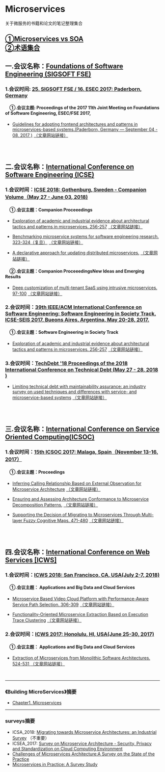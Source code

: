 # Microservices 
关于微服务的书籍和论文的笔记整理集合

[①Microservices vs SOA](/MS.md)  
[②术语集合](/术语集合.md)
------

## 一.会议名称：[Foundations of Software Engineering (SIGSOFT FSE)](https://dblp.uni-trier.de/db/conf/sigsoft/)  

### 1.会议时间: [25. SIGSOFT FSE / 16. ESEC 2017: Paderborn, Germany](https://dblp.uni-trier.de/db/conf/sigsoft/fse2017.html)

#### &emsp;①.会议主题: Proceedings of the 2017 11th Joint Meeting on Foundations of Software Engineering, ESEC/FSE 2017,

* [Guidelines for adopting frontend architectures and patterns in microservices-based systems.(Paderborn, Germany — September 04 - 08, 2017 )](/conference_01.md)  [（文章网站链接）](https://dl.acm.org/citation.cfm?doid=3106237.3117775)
</br>
</br>

## 二.会议名称：[International Conference on Software Engineering (ICSE)](https://dblp.uni-trier.de/db/conf/icse/)  

### 1.会议时间：[ICSE 2018: Gothenburg, Sweden - Companion Volume（May 27 - June 03, 2018)](https://dblp.unitrier.de/db/conf/icse/icse2018c.html)

#### &emsp;①.会议主题：Companion Proceeedings

* [Exploration of academic and industrial evidence about architectural tactics and patterns in microservices. 256-257](/conference_02.md)  [（文章网站链接）](https://dl.acm.org/citation.cfm?doid=3183440.3194958)

* [Benchmarking microservice systems for software engineering research. 323-324（复旦）](/conference_03.md)  [（文章网站链接）](https://dl.acm.org/citation.cfm?doid=3183440.3194991) 

* [A declarative approach for updating distributed microservices.](/conference_04.md)  [（文章网站链接）](https://dl.acm.org/citation.cfm?doid=3183440.3195023) 

#### &emsp;②.会议主题：Companion ProceeedingsNew Ideas and Emerging Results

* [Deep customization of multi-tenant SaaS using intrusive microservices. 97-100](/conference_05.md)  [（文章网站链接）](https://dblp.uni-trier.de/db/conf/icse/nier2018.html) 

### 2.会议时间：[39th IEEE/ACM International Conference on Software Engineering: Software Engineering in Society Track, ICSE-SEIS 2017, Bueons Aires, Argentina, May 20-28, 2017.](https://dblp.uni-trier.de/db/conf/ispw/icssp2016.html)

#### &emsp;①.会议主题：Software Engineering in Society Track

* [Exploration of academic and industrial evidence about architectural tactics and patterns in microservices. 256-257](/conference_06.md)  [（文章网站链接）](https://dl.acm.org/citation.cfm?doid=2904354.2904368) 

### 3.会议时间：[TechDebt '18 Proceedings of the 2018 International Conference on Technical Debt (May 27 - 28, 2018 )](https://dblp.uni-trier.de/db/conf/ispw/icssp2016.html)

* [Limiting technical debt with maintainability assurance: an industry survey on used techniques and differences with service- and microservice-based systems](/conference_07.md)  [（文章网站链接）](https://dl.acm.org/citation.cfm?doid=3194164.3194166) 
</br>
</br>

## 三.会议名称：[International Conference on Service Oriented Computing(ICSOC)](https://dblp.uni-trier.de/db/conf/icsoc/)  

### 1.会议时间：[15th ICSOC 2017: Malaga, Spain（November 13-16, 2017）](https://dblp.uni-trier.de/db/conf/icsoc/icsoc2017.html)

#### &emsp;①.会议主题：Proceedings

* [Inferring Calling Relationship Based on External Observation for Microservice Architecture](/conference_08.md)  [（文章网站链接）](https://link.springer.com/chapter/10.1007%2F978-3-319-69035-3_16) 

* [Ensuring and Assessing Architecture Conformance to Microservice Decomposition Patterns.](/conference_09.md)  [（文章网站链接）](https://link.springer.com/chapter/10.1007%2F978-3-319-69035-3_29) 

* [Supporting the Decision of Migrating to Microservices Through Multi-layer Fuzzy Cognitive Maps. 471-480](/conference_10.md)  [（文章网站链接）](https://link.springer.com/chapter/10.1007%2F978-3-319-69035-3_34) 
</br>
</br>

## 四.会议名称：[International Conference on Web Services [ICWS]](https://dblp.uni-trier.de/db/conf/icws/)

### 1.会议时间：[ICWS 2018: San Francisco, CA, USA(July 2-7, 2018)](https://dblp.uni-trier.de/db/conf/icws/icws2018.html)

#### &emsp;①.会议主题： Applications and Big Data and Cloud Services

* [Microservice Based Video Cloud Platform with Performance-Aware Service Path Selection. 306-309](/conference_11.md)  [（文章网站链接）](https://ieeexplore.ieee.org/document/8456365) 

* [Functionality-Oriented Microservice Extraction Based on Execution Trace Clustering](/conference_12.md)  [（文章网站链接）](https://ieeexplore.ieee.org/document/8456351) 

### 2.会议时间：[ICWS 2017: Honolulu, HI, USA(June 25-30, 2017)](https://dblp.uni-trier.de/db/conf/icws/icws2017.html)

#### &emsp;①.会议主题： Applications and Big Data and Cloud Services

* [Extraction of Microservices from Monolithic Software Architectures. 524-531
](/conference_13.md)  [（文章网站链接）](https://ieeexplore.ieee.org/document/8029803) 
</br>

------

### 《Building MicroServices》摘要
[Chapter1. Microservices]: /1_microservices   "第一章"

* [Chapter1. Microservices]

------

### surveys摘要
[Migrating towards Microservice Architectures: an Industrial Survey]: /survey_1.md
[Survey on Microservice Architecture - Security, Privacy and Standardization on
Cloud Computing Environment]: /survey_2.md
[Challenges of Microservices Architecture:A Survey on the State of the Practice]: /survey_3.md
[Microservices in Practice: A Survey Study]: /survey_4.md

* ICSA_2018: [Migrating towards Microservice Architectures: an Industrial Survey] （不重要）
* ICSEA_2017: [Survey on Microservice Architecture - Security, Privacy and Standardization on
Cloud Computing Environment]
* [Challenges of Microservices Architecture:A Survey on the State of the Practice]
* [Microservices in Practice: A Survey Study]






